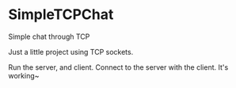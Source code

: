 # SimpleTCPChat
Simple chat through TCP

Just a little project using TCP sockets.

Run the server, and client.
Connect to the server with the client.
It's working~
